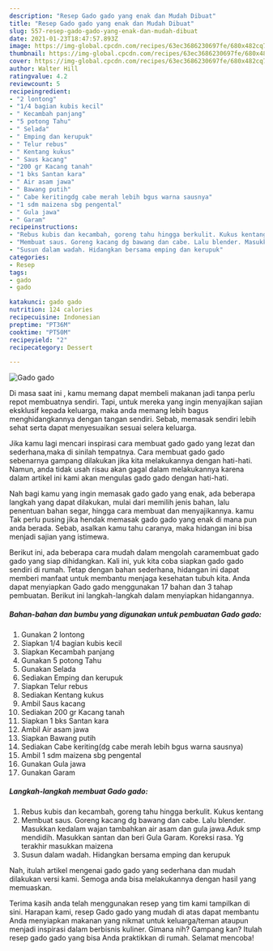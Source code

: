 ```yaml
---
description: "Resep Gado gado yang enak dan Mudah Dibuat"
title: "Resep Gado gado yang enak dan Mudah Dibuat"
slug: 557-resep-gado-gado-yang-enak-dan-mudah-dibuat
date: 2021-01-23T18:47:57.893Z
image: https://img-global.cpcdn.com/recipes/63ec3686230697fe/680x482cq70/gado-gado-foto-resep-utama.jpg
thumbnail: https://img-global.cpcdn.com/recipes/63ec3686230697fe/680x482cq70/gado-gado-foto-resep-utama.jpg
cover: https://img-global.cpcdn.com/recipes/63ec3686230697fe/680x482cq70/gado-gado-foto-resep-utama.jpg
author: Walter Hill
ratingvalue: 4.2
reviewcount: 5
recipeingredient:
- "2 lontong"
- "1/4 bagian kubis kecil"
- " Kecambah panjang"
- "5 potong Tahu"
- " Selada"
- " Emping dan kerupuk"
- " Telur rebus"
- " Kentang kukus"
- " Saus kacang"
- "200 gr Kacang tanah"
- "1 bks Santan kara"
- " Air asam jawa"
- " Bawang putih"
- " Cabe keritingdg cabe merah lebih bgus warna sausnya"
- "1 sdm maizena sbg pengental"
- " Gula jawa"
- " Garam"
recipeinstructions:
- "Rebus kubis dan kecambah, goreng tahu hingga berkulit. Kukus kentang"
- "Membuat saus. Goreng kacang dg bawang dan cabe. Lalu blender. Masukkan kedalam wajan tambahkan air asam dan gula jawa.Aduk smp mendidih. Masukkan santan dan beri Gula Garam. Koreksi rasa. Yg terakhir masukkan maizena"
- "Susun dalam wadah. Hidangkan bersama emping dan kerupuk"
categories:
- Resep
tags:
- gado
- gado

katakunci: gado gado 
nutrition: 124 calories
recipecuisine: Indonesian
preptime: "PT36M"
cooktime: "PT50M"
recipeyield: "2"
recipecategory: Dessert

---
```



![Gado gado](https://img-global.cpcdn.com/recipes/63ec3686230697fe/680x482cq70/gado-gado-foto-resep-utama.jpg)

Di masa  saat ini , kamu memang dapat membeli makanan jadi tanpa perlu repot membuatnya sendiri. Tapi, untuk mereka yang ingin menyajikan sajian eksklusif kepada keluarga, maka anda memang lebih bagus menghidangkannya dengan tangan sendiri. Sebab, memasak sendiri lebih sehat serta dapat menyesuaikan sesuai selera keluarga.

Jika kamu lagi mencari inspirasi cara membuat gado gado yang lezat dan sederhana,maka di sinilah tempatnya. Cara membuat gado gado  sebenarnya gampang dilakukan jika kita melakukannya dengan hati-hati. Namun, anda tidak usah risau akan gagal dalam melakukannya 
karena dalam artikel ini kami akan mengulas gado gado dengan hati-hati.  



Nah bagi kamu yang ingin memasak gado gado yang enak, ada beberapa langkah yang dapat dilakukan, mulai dari memilih jenis bahan, lalu penentuan bahan segar, hingga cara membuat dan menyajikannya. kamu Tak perlu pusing jika hendak memasak gado gado yang enak di mana pun anda berada. Sebab, asalkan kamu  tahu caranya, maka hidangan ini bisa menjadi sajian yang istimewa.

Berikut ini, ada beberapa cara mudah dalam mengolah caramembuat gado gado yang siap dihidangkan. Kali ini, yuk kita coba siapkan gado gado sendiri di rumah. Tetap dengan bahan sederhana, hidangan ini dapat memberi manfaat untuk membantu menjaga kesehatan tubuh kita. Anda dapat menyiapkan Gado gado menggunakan 17 bahan dan 3 tahap pembuatan. Berikut ini langkah-langkah dalam menyiapkan hidangannya.

<!--inarticleads1-->

##### Bahan-bahan dan bumbu yang digunakan untuk pembuatan Gado gado:

1. Gunakan 2 lontong
1. Siapkan 1/4 bagian kubis kecil
1. Siapkan  Kecambah panjang
1. Gunakan 5 potong Tahu
1. Gunakan  Selada
1. Sediakan  Emping dan kerupuk
1. Siapkan  Telur rebus
1. Sediakan  Kentang kukus
1. Ambil  Saus kacang
1. Sediakan 200 gr Kacang tanah
1. Siapkan 1 bks Santan kara
1. Ambil  Air asam jawa
1. Siapkan  Bawang putih
1. Sediakan  Cabe keriting(dg cabe merah lebih bgus warna sausnya)
1. Ambil 1 sdm maizena sbg pengental
1. Gunakan  Gula jawa
1. Gunakan  Garam




<!--inarticleads2-->

##### Langkah-langkah membuat Gado gado:

1. Rebus kubis dan kecambah, goreng tahu hingga berkulit. Kukus kentang
1. Membuat saus. Goreng kacang dg bawang dan cabe. Lalu blender. Masukkan kedalam wajan tambahkan air asam dan gula jawa.Aduk smp mendidih. Masukkan santan dan beri Gula Garam. Koreksi rasa. Yg terakhir masukkan maizena
1. Susun dalam wadah. Hidangkan bersama emping dan kerupuk




Nah, itulah artikel mengenai  gado gado  yang sederhana dan mudah dilakukan versi kami. Semoga anda bisa melakukannya dengan hasil yang memuaskan. 

Terima kasih anda telah menggunakan resep yang tim kami tampilkan di sini. Harapan kami, resep  Gado gado yang mudah di atas dapat membantu Anda menyiapkan makanan yang nikmat untuk keluarga/teman ataupun menjadi inspirasi dalam berbisnis kuliner. Gimana nih? Gampang kan? Itulah resep gado gado yang bisa Anda praktikkan di rumah. Selamat mencoba!

